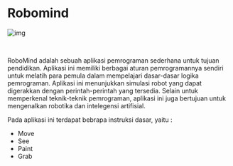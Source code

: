 # Robomind
![img](https://github.com/Swordigo15/PraktikumKP2023/blob/main/Material/Screenshot%20(193).png)

<br>

<p>RoboMind adalah sebuah aplikasi pemrograman sederhana untuk tujuan pendidikan. Aplikasi ini memiliki berbagai aturan pemrogramannya sendiri untuk melatih para pemula dalam mempelajari dasar-dasar logika pemrograman. Aplikasi ini menunjukkan simulasi robot yang dapat digerakkan dengan perintah-perintah yang tersedia. Selain untuk memperkenal teknik-teknik pemrograman, aplikasi ini juga bertujuan untuk mengenalkan robotika dan intelegensi artifisial. </p>

Pada aplikasi ini terdapat bebrapa instruksi dasar, yaitu : 
+ Move
+ See
+ Paint
+ Grab
